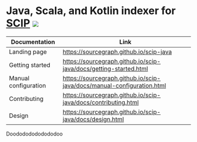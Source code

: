 # Java, Scala, and Kotlin indexer for [SCIP](https://github.com/sourcegraph/scip) ![](https://img.shields.io/badge/status-development-green?style=flat)

| Documentation        | Link                                                                   |
| -------------------- | ---------------------------------------------------------------------- |
| Landing page         | https://sourcegraph.github.io/scip-java                                |
| Getting started      | https://sourcegraph.github.io/scip-java/docs/getting-started.html      |
| Manual configuration | https://sourcegraph.github.io/scip-java/docs/manual-configuration.html |
| Contributing         | https://sourcegraph.github.io/scip-java/docs/contributing.html         |
| Design               | https://sourcegraph.github.io/scip-java/docs/design.html               |

Doodododododododoo
